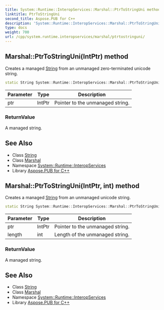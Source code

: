 ```yaml
---
title: System::Runtime::InteropServices::Marshal::PtrToStringUni method
linktitle: PtrToStringUni
second_title: Aspose.PUB for C++
description: 'System::Runtime::InteropServices::Marshal::PtrToStringUni method. Creates a managed String from an unmanaged zero-terminated unicode string in C++.'
type: docs
weight: 700
url: /cpp/system.runtime.interopservices/marshal/ptrtostringuni/
---
```

## Marshal::PtrToStringUni(IntPtr) method


Creates a managed [String](../../../system/string/) from an unmanaged zero-terminated unicode string.

```cpp
static String System::Runtime::InteropServices::Marshal::PtrToStringUni(IntPtr ptr)
```


| Parameter | Type | Description |
| --- | --- | --- |
| ptr | IntPtr | Pointer to the unmanaged string. |

### ReturnValue

A managed string.

## See Also

* Class [String](../../../system/string/)
* Class [Marshal](../)
* Namespace [System::Runtime::InteropServices](../../)
* Library [Aspose.PUB for C++](../../../)
## Marshal::PtrToStringUni(IntPtr, int) method


Creates a managed [String](../../../system/string/) from an unmanaged unicode string.

```cpp
static String System::Runtime::InteropServices::Marshal::PtrToStringUni(IntPtr ptr, int length)
```


| Parameter | Type | Description |
| --- | --- | --- |
| ptr | IntPtr | Pointer to the unmanaged string. |
| length | int | Length of the unmanaged string. |

### ReturnValue

A managed string.

## See Also

* Class [String](../../../system/string/)
* Class [Marshal](../)
* Namespace [System::Runtime::InteropServices](../../)
* Library [Aspose.PUB for C++](../../../)
